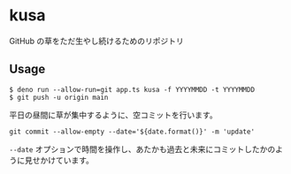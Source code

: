 # kusa

GitHub の草をただ生やし続けるためのリポジトリ

## Usage

```
$ deno run --allow-run=git app.ts kusa -f YYYYMMDD -t YYYYMMDD
$ git push -u origin main
```

平日の昼間に草が集中するように、空コミットを行います。

`git commit --allow-empty --date='${date.format()}' -m 'update'`

`--date` オプションで時間を操作し、あたかも過去と未来にコミットしたかのように見せかけています。
